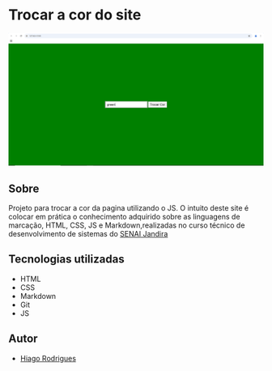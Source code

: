# Trocar a cor do site

![alt text](./Capturar.PNG)

## Sobre
Projeto para trocar a cor da pagina utilizando o JS.
O intuito deste site é colocar em prática o conhecimento adquirido sobre as linguagens de marcação, HTML, CSS, JS e Markdown,realizadas no curso técnico de desenvolvimento de sistemas do [SENAI Jandira](https://sp.senai.br/unidade/jandira/)

## Tecnologias utilizadas
- HTML
- CSS 
- Markdown
- Git
- JS

## Autor
- [Hiago Rodrigues](https://www.linkedin.com/in/hiago-rodrigues-ortolan-8a3507327/)